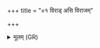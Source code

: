 +++
title = "०१ विराड् असि विराजम्"

+++
<details><summary>मूलम् (GR)</summary>

विराड् असि विराजं मा कृणु  
तस्यास् ते यशो भक्षीय ॥
</details>